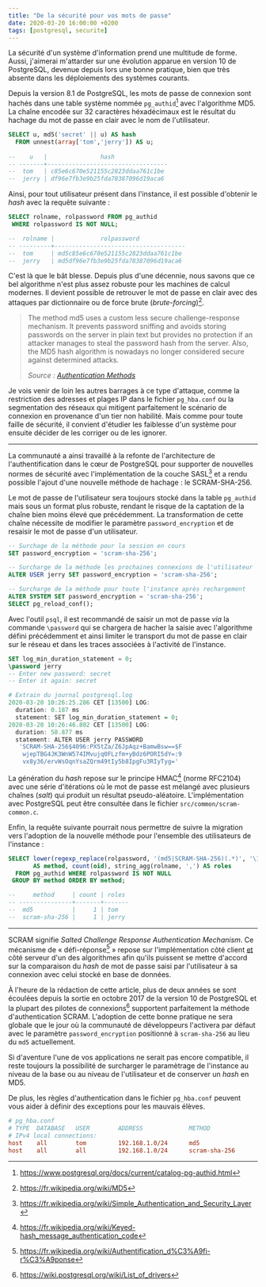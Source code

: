 ```yaml
--- 
title: "De la sécurité pour vos mots de passe"
date: 2020-03-20 16:00:00 +0200
tags: [postgresql, securite]
---
```


La sécurité d'un système d'information prend une multitude de forme. Aussi, j'aimerai m'attarder sur une évolution apparue en version 10 de PostgreSQL, devenue depuis lors une bonne pratique, bien que très absente dans les déploiements des systèmes courants.

<!--more-->

Depuis la version 8.1 de PostgreSQL, les mots de passe de connexion sont hachés dans une table système nommée `pg_authid`[^1] avec l'algorithme MD5. La chaîne encodée sur 32 caractères héxadécimaux est le résultat du hachage du mot de passe en clair avec le nom de l'utilisateur.

```sql
SELECT u, md5('secret' || u) AS hash 
  FROM unnest(array['tom','jerry']) AS u;
   
--    u   |               hash               
-- -------+----------------------------------
--  tom   | c85e6c670e521155c2823ddaa761c1be
--  jerry | df96e7fb3e9b25fda78387096d19aca6
```

Ainsi, pour tout utilisateur présent dans l'instance, il est possible d'obtenir le _hash_ avec la requête suivante :

```sql
SELECT rolname, rolpassword FROM pg_authid
 WHERE rolpassword IS NOT NULL;

--  rolname |             rolpassword             
-- ---------+-------------------------------------
--  tom     | md5c85e6c670e521155c2823ddaa761c1be
--  jerry   | md5df96e7fb3e9b25fda78387096d19aca6
```

C'est là que le bât blesse. Depuis plus d'une décennie, nous savons que ce bel algorithme n'est plus assez robuste pour les machines de calcul modernes. Il devient possible de retrouver le mot de passe en clair avec des attaques par dictionnaire ou de force brute (_brute-forcing_)[^2].

> The method md5 uses a custom less secure challenge-response mechanism. It prevents password sniffing and avoids storing passwords on the server in plain text but provides no protection if an attacker manages to steal the password hash from the server. Also, the MD5 hash algorithm is nowadays no longer considered secure against determined attacks.
> 
> _Source : [Authentication Methods](https://www.postgresql.org/docs/10/auth-methods.html)_

Je vois venir de loin les autres barrages à ce type d'attaque, comme la restriction des adresses et plages IP dans le fichier `pg_hba.conf` ou la segmentation des réseaux qui mitigent parfaitement le scénario de connexion en provenance d'un tier non habilité. Mais comme pour toute faille de sécurité, il convient d'étudier les faiblesse d'un système pour ensuite décider de les corriger ou de les ignorer.

[^1]: https://www.postgresql.org/docs/current/catalog-pg-authid.html
[^2]: https://fr.wikipedia.org/wiki/MD5

---

La communauté a ainsi travaillé à la refonte de l'architecture de l'authentification dans le cœur de PostgreSQL pour supporter de nouvelles normes de sécurité avec l'implémentation de la couche SASL[^3] et a rendu possible l'ajout d'une nouvelle méthode de hachage : le SCRAM-SHA-256.

Le mot de passe de l'utilisateur sera toujours stocké dans la table `pg_authid` mais sous un format plus robuste, rendant le risque de la captation de la chaîne bien moins élevé que précédemment. La transformation de cette chaîne nécessite de modifier le paramètre `password_encryption` et de resaisir le mot de passe d'un utilisateur.

```sql
-- Surchage de la méthode pour la session en cours
SET password_encryption = 'scram-sha-256';

-- Surcharge de la méthode les prochaines connexions de l'utilisateur
ALTER USER jerry SET password_encryption = 'scram-sha-256';

-- Surcharge de la méthode pour toute l'instance après rechargement
ALTER SYSTEM SET password_encryption = 'scram-sha-256';
SELECT pg_reload_conf();
```

Avec l'outil `psql`, il est recommandé de saisir un mot de passe _via_ la commande `\password` qui se chargera de hacher la saisie avec l'algorithme défini précédemment et ainsi limiter le transport du mot de passe en clair sur le réseau et dans les traces associées à l'activité de l'instance.

```sql
SET log_min_duration_statement = 0;
\password jerry
-- Enter new password: secret
-- Enter it again: secret
```

```r
# Extrain du journal postgresql.log
2020-03-20 10:26:25.286 CET [13500] LOG:
  duration: 0.187 ms  
  statement: SET log_min_duration_statement = 0;
2020-03-20 10:26:46.802 CET [13500] LOG:  
  duration: 58.877 ms  
  statement: ALTER USER jerry PASSWORD 
   'SCRAM-SHA-256$4096:PX5tZa/Z6JpAqz+BamwBsw==$F
    wjepTBG4JK3WnW574IMvujq0FLzfm+yBdz6PORI5dY=:9
    vx8y36/ervWsOqnYsaZQrm49tIy5b8IpgFu3RIyTyg='
```

La génération du _hash_ repose sur le principe HMAC[^4] (norme RFC2104) avec une série d'itérations où le mot de passe est mélangé avec plusieurs chaînes (_salt_) qui produit un résultat pseudo-aléatoire. L'implémentation avec PostgreSQL peut être consultée dans le fichier `src/common/scram-common.c`.

Enfin, la requête suivante pourrait nous permettre de suivre la migration vers l'adoption de la nouvelle méthode pour l'ensemble des utilisateurs de l'instance :

```sql
SELECT lower(regexp_replace(rolpassword, '(md5|SCRAM-SHA-256)(.*)', '\1'))
       AS method, count(oid), string_agg(rolname, ',') AS roles
  FROM pg_authid WHERE rolpassword IS NOT NULL
 GROUP BY method ORDER BY method;

--     method     | count | roles 
-- ---------------+-------+-------
--  md5           |     1 | tom
--  scram-sha-256 |     1 | jerry
```

[^3]: https://fr.wikipedia.org/wiki/Simple_Authentication_and_Security_Layer
[^4]: https://fr.wikipedia.org/wiki/Keyed-hash_message_authentication_code

---

SCRAM signifie _Salted Challenge Response Authentication Mechanism_. Ce mécanisme de « défi-réponse[^5] » repose sur l'implémentation côté client <u>et</u> côté serveur d'un des algorithmes afin qu'ils puissent se mettre d'accord sur la comparaison du _hash_ de mot de passe saisi par l'utilisateur à sa connexion avec celui stocké en base de données. 

À l'heure de la rédaction de cette article, plus de deux années se sont écoulées depuis la sortie en octobre 2017 de la version 10 de PostgreSQL et la plupart des pilotes de connexions[^6] supportent parfaitement la méthode d'authentication SCRAM. L'adoption de cette bonne pratique ne sera globale que le jour où la communauté de développeurs l'activera par défaut avec le paramètre `password_encryption` positionné à `scram-sha-256` au lieu du `md5` actuellement.

Si d'aventure l'une de vos applications ne serait pas encore compatible, il reste toujours la possibilité de surcharger le paramètrage de l'instance au niveau de la base ou au niveau de l'utilisateur et de conserver un _hash_ en MD5. 

De plus, les règles d'authentication dans le fichier `pg_hba.conf` peuvent vous aider à définir des exceptions pour les mauvais élèves.

```ini
# pg_hba.conf
# TYPE  DATABASE   USER        ADDRESS             METHOD
# IPv4 local connections:
host    all        tom         192.168.1.0/24      md5
host    all        all         192.168.1.0/24      scram-sha-256
```

[^5]: https://fr.wikipedia.org/wiki/Authentification_d%C3%A9fi-r%C3%A9ponse
[^6]: https://wiki.postgresql.org/wiki/List_of_drivers